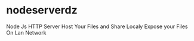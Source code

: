# nodeserverdz
Node Js HTTP Server Host Your Files and Share Localy Expose your Files On Lan Network 
